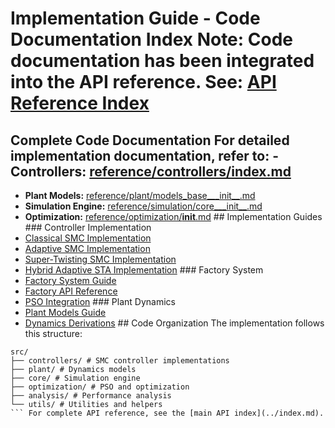 # Implementation Guide - Code Documentation Index **Note:** Code documentation has been integrated into the API reference. **See:** [API Reference Index](../index.md)

## Complete Code Documentation For detailed implementation documentation, refer to: - **Controllers:** [reference/controllers/index.md](../controllers/index.md)
- **Plant Models:** [reference/plant/models_base___init__.md](../plant/models_base___init__.md)
- **Simulation Engine:** [reference/simulation/core___init__.md](../simulation/core___init__.md)
- **Optimization:** [reference/optimization/__init__.md](../optimization/__init__.md) ## Implementation Guides ### Controller Implementation
- [Classical SMC Implementation](../../controllers/classical_smc_technical_guide.md)
- [Adaptive SMC Implementation](../../controllers/adaptive_smc_technical_guide.md)
- [Super-Twisting SMC Implementation](../../controllers/sta_smc_technical_guide.md)
- [Hybrid Adaptive STA Implementation](../../controllers/hybrid_smc_technical_guide.md) ### Factory System
- [Factory System Guide](../../controllers/factory_system_guide.md)
- [Factory API Reference](../controllers/factory.md)
- [PSO Integration](../../factory/enhanced_pso_integration_guide.md) ### Plant Dynamics
- [Plant Models Guide](../../plant/models_guide.md)
- [Dynamics Derivations](../../mathematical_foundations/dynamics_derivations.md) ## Code Organization The implementation follows this structure:
```
src/
├── controllers/ # SMC controller implementations
├── plant/ # Dynamics models
├── core/ # Simulation engine
├── optimization/ # PSO and optimization
├── analysis/ # Performance analysis
└── utils/ # Utilities and helpers
``` For complete API reference, see the [main API index](../index.md).
